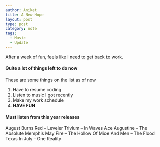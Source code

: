 ```yaml
---
author: Aniket
title: A New Hope
layout: post
type: post
category: note
tags:
  - Music
  - Update
---
```

After a week of fun, feels like I need to get back to work.

#### Quite a lot of things left to do now

These are some things on the list as of now

1.  Have to resume coding
2.  Listen to music I got recently
3.  Make my work schedule
4.  **HAVE FUN**

#### Must listen from this year releases

August Burns Red – Leveler
Trivium – In Waves
Ace Augustine – The Absolute
Memphis May Fire – The Hollow
Of Mice And Men – The Flood
Texas In July – One Reality